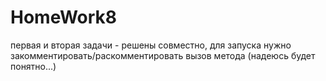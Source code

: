 # HomeWork8

первая и вторая задачи - решены совместно, для запуска нужно закомментировать/раскомментировать вызов метода 
(надеюсь будет понятно...)
